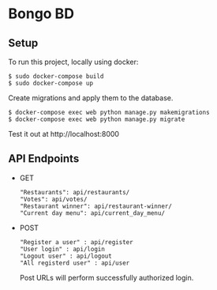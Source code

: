 # Bongo BD 

## Setup

To run this project, locally using docker:
```
$ sudo docker-compose build
$ sudo docker-compose up
```
Create migrations and apply them to the database.
```
$ docker-compose exec web python manage.py makemigrations
$ docker-compose exec web python manage.py migrate
```
Test it out at http://localhost:8000
## API Endpoints
 - GET
   ```
   "Restaurants": api/restaurants/
   "Votes": api/votes/
   "Restaurant winner": api/restaurant-winner/
   "Current day menu": api/current_day_menu/
   ```
  - POST
    ```
    "Register a user" : api/register
    "User login" : api/login
    "Logout user" : api/logout
    "All registerd user" : api/user
    ```
    Post URLs will perform successfully authorized login.